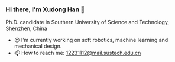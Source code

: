 ### Hi there, I'm Xudong Han 👋
Ph.D. candidate in Southern University of Science and Technology, Shenzhen, China

- 😉 I’m currently working on soft robotics, machine learning and mechanical design.
- 📫 How to reach me: 12231112@mail.sustech.edu.cn
